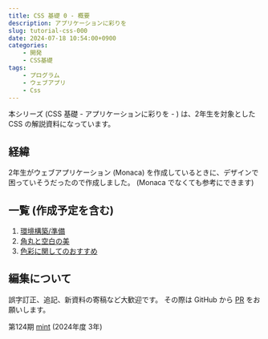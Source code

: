```yaml
---
title: CSS 基礎 0 - 概要
description: アプリケーションに彩りを
slug: tutorial-css-000
date: 2024-07-18 10:54:00+0900
categories:
    - 開発
    - CSS基礎
tags:
    - プログラム
    - ウェブアプリ
    - Css
---
```


本シリーズ (CSS 基礎 - アプリケーションに彩りを - ) は、2年生を対象とした CSS の解説資料になっています。

## 経緯
2年生がウェブアプリケーション (Monaca) を作成しているときに、デザインで困っていそうだったので作成しました。
(Monaca でなくても参考にできます)

## 一覧 (作成予定を含む)
1. [環境構築/準備](../tutorial-css-001)
1. [角丸と空白の美](../tutorial-css-002)
1. [色彩に関してのおすすめ](../tutorial-css-003)
<!-- (他の文章は読まなくてもいいけど、これは読んでほしい) -->
<!-- 1. Material UI から学ぶデザインの真髄 -->

## 編集について
誤字訂正、追記、新資料の寄稿など大歓迎です。
その際は GitHub から [PR](https://github.com/takasaki-physics/takasaki-physics.github.io/pulls) をお願いします。

第124期 [mint](https://github.com/mint73) (2024年度 3年)
